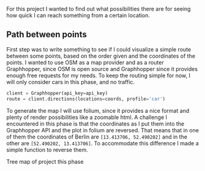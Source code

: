 For this project I wanted to find out what possibilities there are for seeing how quick I can reach something from a certain location. 
## Path between points
First step was to write something to see if I could visualize a simple route between some points, based on the order given and the coordinates of the points. I wanted to use OSM as a map provider and as a router Graphhopper, since OSM is open source and Graphhopper since it provides enough free requests for my needs. To keep the routing simple for now, I will only consider cars in this phase, and no traffic. 
```python
client = Graphhopper(api_key=api_key)
route = client.directions(locations=coords, profile='car')
```
To generate the map I will use folium, since it provides a nice format and plenty of render possibilities like a zoomable html. A challenge I encountered in this phase is that the coordinates as I put them into the Graphhopper API and the plot in folium are reversed. That means that in one of them the coordinates of Berlin are `[13.413706, 52.490202]` and in the other are `[52.490202, 13.413706]`. To accommodate this difference I made a simple function to reverse them. 


Tree map of project this phase
